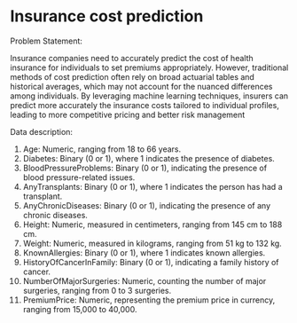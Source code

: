 # Insurance cost prediction
 Problem Statement:  
 
Insurance companies need to accurately predict the cost of health insurance for individuals to
set premiums appropriately. However, traditional methods of cost prediction often rely on broad
actuarial tables and historical averages, which may not account for the nuanced differences
among individuals. By leveraging machine learning techniques, insurers can predict more
accurately the insurance costs tailored to individual profiles, leading to more competitive pricing
and better risk management

Data description:

1. Age: Numeric, ranging from 18 to 66 years.
2. Diabetes: Binary (0 or 1), where 1 indicates the presence of diabetes.
3. BloodPressureProblems: Binary (0 or 1), indicating the presence of blood
pressure-related issues.
4. AnyTransplants: Binary (0 or 1), where 1 indicates the person has had a transplant.
5. AnyChronicDiseases: Binary (0 or 1), indicating the presence of any chronic diseases.
6. Height: Numeric, measured in centimeters, ranging from 145 cm to 188 cm.
7. Weight: Numeric, measured in kilograms, ranging from 51 kg to 132 kg.
8. KnownAllergies: Binary (0 or 1), where 1 indicates known allergies.
9. HistoryOfCancerInFamily: Binary (0 or 1), indicating a family history of cancer.
10. NumberOfMajorSurgeries: Numeric, counting the number of major surgeries, ranging
from 0 to 3 surgeries.
11. PremiumPrice: Numeric, representing the premium price in currency, ranging from
15,000 to 40,000.




